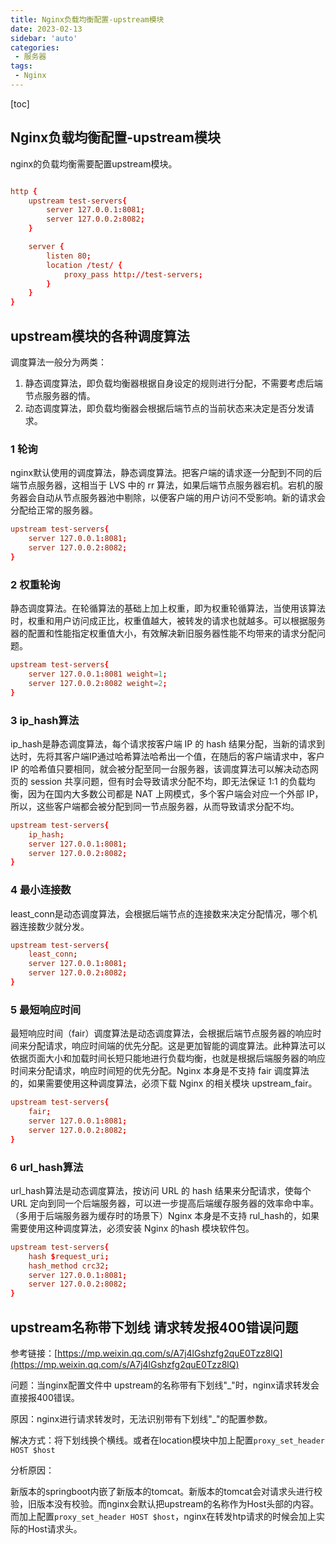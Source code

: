 ```yaml
---
title: Nginx负载均衡配置-upstream模块
date: 2023-02-13
sidebar: 'auto'
categories: 
 - 服务器
tags:
 - Nginx
---
```


[toc]

## Nginx负载均衡配置-upstream模块

nginx的负载均衡需要配置upstream模块。

```conf

http {
    upstream test-servers{
        server 127.0.0.1:8081;
        server 127.0.0.2:8082;
    }

    server {
        listen 80;
        location /test/ {
            proxy_pass http://test-servers;
        }
    }
}

```

## upstream模块的各种调度算法

调度算法一般分为两类：
1. 静态调度算法，即负载均衡器根据自身设定的规则进行分配，不需要考虑后端节点服务器的情。
2. 动态调度算法，即负载均衡器会根据后端节点的当前状态来决定是否分发请求。

### 1 轮询

nginx默认使用的调度算法，静态调度算法。把客户端的请求逐一分配到不同的后端节点服务器，这相当于 LVS 中的 rr 算法，如果后端节点服务器宕机。宕机的服务器会自动从节点服务器池中剔除，以便客户端的用户访问不受影响。新的请求会分配给正常的服务器。

```conf
upstream test-servers{
    server 127.0.0.1:8081;
    server 127.0.0.2:8082;
}
```

### 2 权重轮询

静态调度算法。在轮循算法的基础上加上权重，即为权重轮循算法，当使用该算法时，权重和用户访问成正比，权重值越大，被转发的请求也就越多。可以根据服务器的配置和性能指定权重值大小，有效解决新旧服务器性能不均带来的请求分配问题。

```conf
upstream test-servers{
    server 127.0.0.1:8081 weight=1;
    server 127.0.0.2:8082 weight=2;
}
```

### 3 ip_hash算法

ip_hash是静态调度算法，每个请求按客户端 IP 的 hash 结果分配，当新的请求到达时，先将其客户端IP通过哈希算法哈希出一个值，在随后的客户端请求中，客户 IP 的哈希值只要相同，就会被分配至同一台服务器，该调度算法可以解决动态网页的 session 共享问题，但有时会导致请求分配不均，即无法保证 1:1 的负载均衡，因为在国内大多数公司都是 NAT 上网模式，多个客户端会对应一个外部 IP，所以，这些客户端都会被分配到同一节点服务器，从而导致请求分配不均。

```conf
upstream test-servers{
    ip_hash;
    server 127.0.0.1:8081;
    server 127.0.0.2:8082;
}
```

### 4 最小连接数

least_conn是动态调度算法，会根据后端节点的连接数来决定分配情况，哪个机器连接数少就分发。

```conf
upstream test-servers{
    least_conn;
    server 127.0.0.1:8081;
    server 127.0.0.2:8082;
}
```

### 5 最短响应时间

最短响应时间（fair）调度算法是动态调度算法，会根据后端节点服务器的响应时间来分配请求，响应时间端的优先分配。这是更加智能的调度算法。此种算法可以依据页面大小和加载时间长短只能地进行负载均衡，也就是根据后端服务器的响应时间来分配请求，响应时间短的优先分配。Nginx 本身是不支持 fair 调度算法的，如果需要使用这种调度算法，必须下载 Nginx 的相关模块 upstream_fair。

```conf
upstream test-servers{
    fair;
    server 127.0.0.1:8081;
    server 127.0.0.2:8082;
}
```

### 6 url_hash算法

url_hash算法是动态调度算法，按访问 URL 的 hash 结果来分配请求，使每个 URL 定向到同一个后端服务器，可以进一步提高后端缓存服务器的效率命中率。（多用于后端服务器为缓存时的场景下）Nginx 本身是不支持 rul_hash的，如果需要使用这种调度算法，必须安装 Nginx 的hash 模块软件包。

```conf
upstream test-servers{
    hash $request_uri;
    hash_method crc32;
    server 127.0.0.1:8081;
    server 127.0.0.2:8082;
}
```

## upstream名称带下划线 请求转发报400错误问题

参考链接：[https://mp.weixin.qq.com/s/A7j4lGshzfg2quE0Tzz8lQ](https://mp.weixin.qq.com/s/A7j4lGshzfg2quE0Tzz8lQ)

问题：当nginx配置文件中 upstream的名称带有下划线"_"时，nginx请求转发会直接报400错误。

原因：nginx进行请求转发时，无法识别带有下划线"_"的配置参数。

解决方式：将下划线换个横线。或者在location模块中加上配置`proxy_set_header HOST $host`

分析原因：

新版本的springboot内嵌了新版本的tomcat。​新版本的tomcat会对请求头进行校验，旧版本没有校验。而nginx会默认把upstream的名称作为Host头部的内容。而加上配置`proxy_set_header HOST $host`，nginx在转发htp请求的时候会加上实际的Host请求头。


